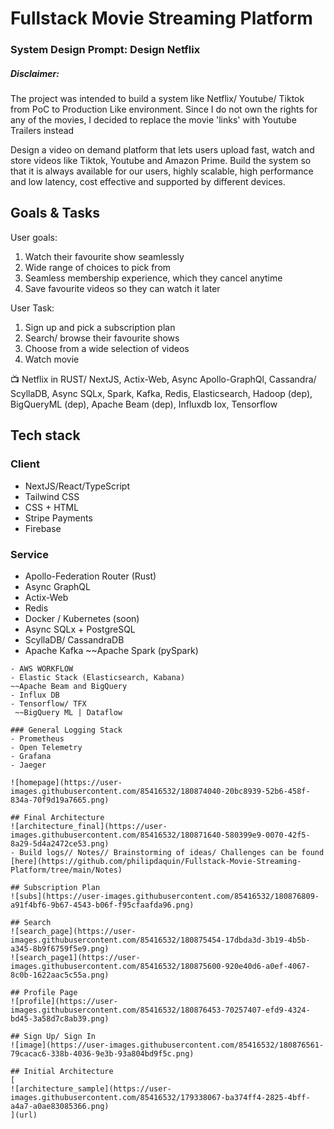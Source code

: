 # Fullstack Movie Streaming Platform
### System Design Prompt: Design Netflix 
##### Disclaimer:
The project was intended to build a system like Netflix/ Youtube/ Tiktok from PoC to Production Like environment. Since I do not own the rights for any of the movies, I decided to replace the movie 'links' with Youtube Trailers instead

Design a video on demand platform that lets users upload fast, watch and store videos like Tiktok, Youtube and Amazon Prime. Build the system so that it is always available for our users, highly scalable, high performance and low latency, cost effective and supported by different devices.

## Goals & Tasks
User goals: 
1.    Watch their favourite show seamlessly 
2.    Wide range of choices to pick from 
3.    Seamless membership experience, which they cancel anytime  
4.    Save favourite videos so they can watch it later 

User Task: 
1.    Sign up and pick a subscription plan 
2.    Search/ browse their favourite shows 
3.    Choose from a wide selection of videos
4.    Watch movie

📺 Netflix in RUST/ NextJS, Actix-Web, Async Apollo-GraphQl, Cassandra/ ScyllaDB, Async SQLx, Spark, Kafka, Redis, Elasticsearch, Hadoop (dep), BigQueryML (dep), Apache Beam (dep), Influxdb Iox, Tensorflow

## Tech stack
### Client 
- NextJS/React/TypeScript
- Tailwind CSS
- CSS + HTML
- Stripe Payments
- Firebase
 ### Service 
- Apollo-Federation Router (Rust)
- Async GraphQL 
- Actix-Web
- Redis
- Docker / Kubernetes (soon)
- Async SQLx + PostgreSQL
- ScyllaDB/ CassandraDB 
- Apache Kafka
~~Apache Spark (pySpark) 
~~~Hadoop(HDFS)
- AWS WORKFLOW
- Elastic Stack (Elasticsearch, Kabana)
~~Apache Beam and BigQuery
- Influx DB
- Tensorflow/ TFX
 ~~BigQuery ML | Dataflow 

### General Logging Stack  
- Prometheus
- Open Telemetry
- Grafana
- Jaeger

![homepage](https://user-images.githubusercontent.com/85416532/180874040-20bc8939-52b6-458f-834a-70f9d19a7665.png)

## Final Architecture
![architecture_final](https://user-images.githubusercontent.com/85416532/180871640-580399e9-0070-42f5-8a29-5d4a2472ce53.png)
- Build logs// Notes// Brainstorming of ideas/ Challenges can be found [here](https://github.com/philipdaquin/Fullstack-Movie-Streaming-Platform/tree/main/Notes) 

## Subscription Plan
![subs](https://user-images.githubusercontent.com/85416532/180876809-a91f4bf6-9b67-4543-b06f-f95cfaafda96.png)

## Search 
![search_page](https://user-images.githubusercontent.com/85416532/180875454-17dbda3d-3b19-4b5b-a345-8b9f6759f5e9.png)
![search_page1](https://user-images.githubusercontent.com/85416532/180875600-920e40d6-a0ef-4067-8c0b-1622aac5c55a.png)

## Profile Page 
![profile](https://user-images.githubusercontent.com/85416532/180876453-70257407-efd9-4324-bd45-3a58d7c8ab39.png)

## Sign Up/ Sign In
![image](https://user-images.githubusercontent.com/85416532/180876561-79cacac6-338b-4036-9e3b-93a804bd9f5c.png)

## Initial Architecture 
[
![architecture_sample](https://user-images.githubusercontent.com/85416532/179338067-ba374ff4-2825-4bff-a4a7-a0ae83085366.png)
](url)


